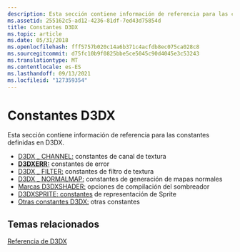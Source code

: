 ```yaml
---
description: Esta sección contiene información de referencia para las constantes definidas en D3DX.
ms.assetid: 255162c5-ad12-4236-81df-7ed43d75854d
title: Constantes D3DX
ms.topic: article
ms.date: 05/31/2018
ms.openlocfilehash: fff5757b020c14a6b371c4acfdb8ec075ca028c8
ms.sourcegitcommit: d75fc10b9f0825bbe5ce5045c90d4045e3c53243
ms.translationtype: MT
ms.contentlocale: es-ES
ms.lasthandoff: 09/13/2021
ms.locfileid: "127359354"
---
```

# <a name="d3dx-constants"></a>Constantes D3DX

Esta sección contiene información de referencia para las constantes definidas en D3DX.

-   [D3DX \_ CHANNEL:](d3dx-channel.md) constantes de canal de textura
-   [**D3DXERR:**](./d3dxerr.md) constantes de error
-   [D3DX \_ FILTER:](d3dx-filter.md) constantes de filtro de textura
-   [D3DX \_ NORMALMAP:](d3dx-normalmap.md) constantes de generación de mapas normales
-   [Marcas D3DXSHADER:](d3dxshader-flags.md) opciones de compilación del sombreador
-   [D3DXSPRITE: constantes](d3dxsprite.md) de representación de Sprite
-   [Otras constantes D3DX:](other-d3dx-constants.md) otras constantes

## <a name="related-topics"></a>Temas relacionados

<dl> <dt>

[Referencia de D3DX](dx9-graphics-reference-d3dx.md)
</dt> </dl>

 

 
